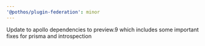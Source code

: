 ```yaml
---
'@pothos/plugin-federation': minor
---
```


Update to apollo dependencies to preview.9 which includes some important fixes for prisma and
introspection
